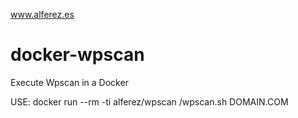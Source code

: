 <a href="https://www.alferez.es"> www.alferez.es </a>

# docker-wpscan
Execute Wpscan in a Docker

USE: docker run --rm -ti alferez/wpscan /wpscan.sh DOMAIN.COM
